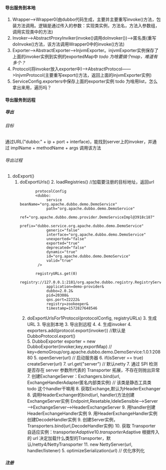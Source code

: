 

#### 导出服务到本地
1. Wrapper——>Wrapper0(由dubbo代码生成，主要并主要重写invoke()方法，包装方法调用。逻辑是通过传入的参数：实现类实例，方法名，方法入参数组，调用实现类中的方法)
1. Invoker——>AbstractProxyInviker(invoke()调用doInvoker())——>匿名类(重写doInvoke()方法，该方法调用Wrapper0中的invoke()方法)
1. Exporter——>AbstractExporter——>InjvmExporter。injvmExporter实例保存了上面的invoker实例到实例的exportedMap中 _todo 为啥要搞个map，难道有多个？_
1. Protocol(将invoker放入exporter中)——>AbstractProtocol——>InjvmProtocol(主要重写export()方法，返回上面的injvmExporter实例)
1. ServiceConfig.exporters中保存上面的exporter实例 todo 为啥用list，怎么拿出来用，遍历吗？
    
#### 导出服务到远程
##### 导出
###### 目标
通过URL("dubbo:" + ip + port + interface)，能找到server上的invoker，并通过 implName + methodName + args 调用该方法
###### 导出过程
1. doExport()
    1. doExportUrls()
        2. loadRegistries() //加载要注册的目标地址，返回url
         ```
                protocolConfig
                <dubbo:
                     service beanName="org.apache.dubbo.demo.DemoService"
                     path="org.apache.dubbo.demo.DemoService"
                     ref="org.apache.dubbo.demo.provider.DemoServiceImpl@3918c187"
                     prefix="dubbo.service.org.apache.dubbo.demo.DemoService"
                     generic="false"
                     interface="org.apache.dubbo.demo.DemoService"
                     unexported="false"
                     exported="true"
                     deprecated="false"
                     dynamic="true"
                     id="org.apache.dubbo.demo.DemoService"
                     valid="true"
                 />
        
                registryURLs.get(0)
                registry://127.0.0.1:2181/org.apache.dubbo.registry.RegistryService?
                     application=demo-provider&
                     dubbo=2.0.2&
                     pid=20308&
                     qos.port=22222&
                     registry=zookeeper&
                     timestamp=1572827648546
         ```   
        2. doExportUrlsFor1Protocol(protocolConfig, registryURLs)
            3. 生成URL
            3. 导出到本地
            3. 导出到远程
                4.
                4. 生成invoker
                4. exporters.add(protocol.export(invoker)) //默认是DubboProtocol.export()  
                    5. DubboExporter exporter = new DubboExporter(invoker,key,exportMap) // key=demoGroup/org.apache.dubbo.demo.DemoService:1.0.1:20880
                    5. openServer(url) // 启动服务器
                        6. if(isServer == true) createServer(url)
                            7. url.get("server") // 默认netty
                            7. 通过 SPI 检测是否存在 server 参数所代表的 Transporter 拓展，不存在则抛出异常
                            7. 创建ExchangeServer：Exchangers.bind(url, ExchangeHandlerAdapter匿名内部类实例) // 该类是静态工具类 todo 这个handler干嘛用
                                8. 获取Exchange,默认为HeaderExchanger
                                8. 调用HeaderExchanger的bind(url, handler)方法创建ExchangeServer实例
                                    Endpoint,Resetable,IdeleSensible——>Server——>ExchangeServer——>HeaderExchangeServer
                                    9. 用handler创建HeaderExchangeHandler实例
                                    9. 用HeaderExchangeHandler实例创建DecodeHandler实例
                                    9. 创建Server实例，Transporters.bind(url,DecodeHandler实例)
                                        10. 获取 Transporter 自适应实例：transporter$Adaptive
                                        10. transporter$Adaptive 根据传入的 url 决定加载什么类型的Transporter，默认/netty4/NettyTransporter
                                            11. new NettyServer(url, handler/listener)
                    5. optimizeSerialization(url) // 优化序列化
       
##### 注册
